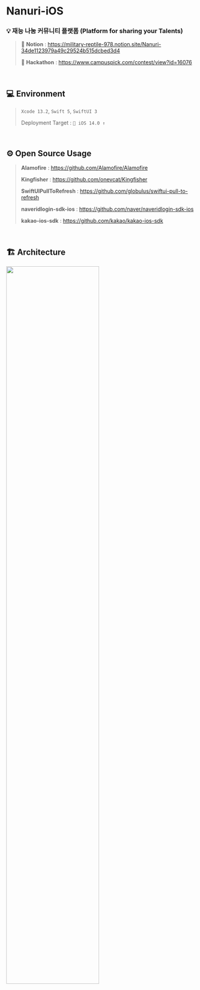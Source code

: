 # Nanuri-iOS

### 💡 재능 나눔 커뮤니티 플랫폼 (Platform for sharing your Talents)

> 🔗 **Notion** : https://military-reptile-978.notion.site/Nanuri-34de1123979a49c29524b515dcbed3d4
>
> 🔗 **Hackathon** : https://www.campuspick.com/contest/view?id=16076
<br>

## 💻 Environment
> ```Xcode 13.2```, ```Swift 5```, ```SwiftUI 3``` 
>
> Deployment Target : ```📲 iOS 14.0 ↑```
<br>

## ⚙️ Open Source Usage
> **Alamofire** : https://github.com/Alamofire/Alamofire
> 
> **Kingfisher** : https://github.com/onevcat/Kingfisher
>
> **SwiftUIPullToRefresh** : https://github.com/globulus/swiftui-pull-to-refresh
>
> **naveridlogin-sdk-ios** : https://github.com/naver/naveridlogin-sdk-ios
> 
> **kakao-ios-sdk** : https://github.com/kakao/kakao-ios-sdk
<br>

## 🏗 Architecture
<img src = "https://user-images.githubusercontent.com/45387886/153768742-3c77c8fa-70c1-4c63-95b4-ad497fbf0637.jpg" width = "70%">
